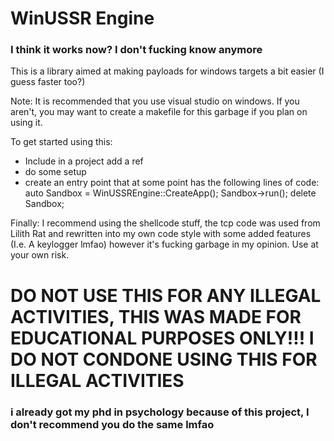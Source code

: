 # WinUSSR Engine
### I think it works now? I don't fucking know anymore

This is a library aimed at making payloads for windows targets a bit easier (I guess faster too?)

Note: It is recommended that you use visual studio on windows. If you aren't, you may want to create a makefile for this garbage if you plan on using it.

To get started using this:
- Include in a project add a ref
- do some setup
- create an entry point that at some point has the following lines of code:
  auto Sandbox = WinUSSREngine::CreateApp();
  Sandbox->run();
  delete Sandbox;
  
Finally: I recommend using the shellcode stuff, the tcp code was used from Lilith Rat and rewritten into my own code style with some added features (I.e. A keylogger lmfao)
         however it's fucking garbage in my opinion. Use at your own risk.
         
# DO NOT USE THIS FOR ANY ILLEGAL ACTIVITIES, THIS WAS MADE FOR EDUCATIONAL PURPOSES ONLY!!! I DO NOT CONDONE USING THIS FOR ILLEGAL ACTIVITIES
### i already got my phd in psychology because of this project, I don't recommend you do the same lmfao
